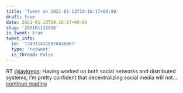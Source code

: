```yaml
---
title: 'Tweet on 2021-01-13T19:16:17+00:00'
draft: true
date: 2021-01-13T19:16:17+00:00
slug: '202101131916'
is_tweet: true
tweet_info:
  id: '1349314320870436867'
  type: 'retweet'
  is_thread: False
---
```




RT [@jaykreps](https://x.com/jaykreps): Having worked on both social networks and distributed systems, I’m pretty confident that decentralizing social media will not… [continue reading](https://x.com/sytelus/status/1349314320870436867)
